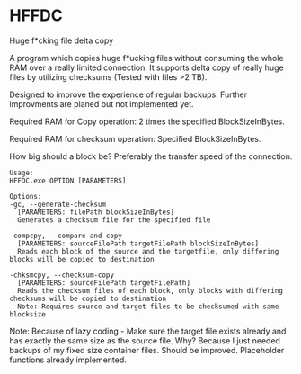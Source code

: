 # HFFDC
Huge f\*cking file delta copy

A program which copies huge f\*ucking files without consuming the whole RAM over a really limited connection. It supports delta copy of really huge files by utilizing checksums (Tested with files >2 TB). 

Designed to improve the experience of regular backups. Further improvments are planed but not implemented yet.

Required RAM for Copy operation: 2 times the specified BlockSizeInBytes.

Required RAM for checksum operation: Specified BlockSizeInBytes.

How big should a block be?
Preferably the transfer speed of the connection.

```
Usage:
HFFDC.exe OPTION [PARAMETERS]

Options:
-gc, --generate-checksum
  [PARAMETERS: filePath blockSizeInBytes]
  Generates a checksum file for the specified file
  
-compcpy, --compare-and-copy
  [PARAMETERS: sourceFilePath targetFilePath blockSizeInBytes]
  Reads each block of the source and the targetfile, only differing blocks will be copied to destination

-chksmcpy, --checksum-copy
  [PARAMETERS: sourceFilePath targetFilePath]
  Reads the checksum files of each block, only blocks with differing checksums will be copied to destination
  Note: Requires source and target files to be checksumed with same blocksize

```

Note:
Because of lazy coding - Make sure the target file exists already and has exactly the same size as the source file.
Why? Because I just needed backups of my fixed size container files. Should be improved. Placeholder functions already implemented.
